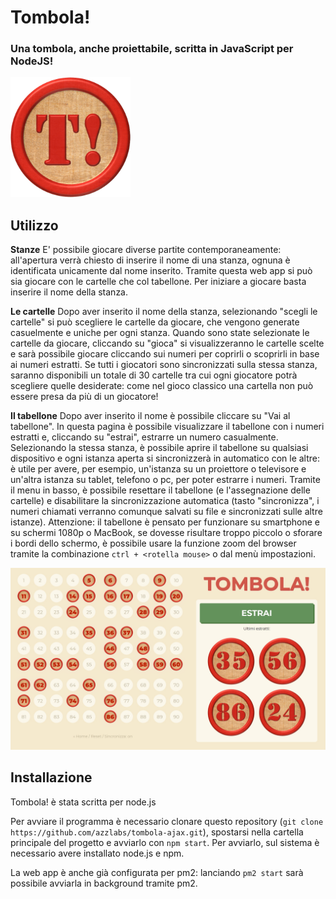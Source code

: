 # Tombola!
### Una tombola, anche proiettabile, scritta in JavaScript per NodeJS!

![Logo Tombola!](/public/images/logo.png)

## Utilizzo
**Stanze**
E' possibile giocare diverse partite contemporaneamente: all'apertura verrà chiesto di inserire il nome di una stanza, ognuna è identificata unicamente dal nome inserito. Tramite questa web app si può sia giocare con le cartelle che col tabellone.
Per iniziare a giocare basta inserire il nome della stanza.

**Le cartelle**
Dopo aver inserito il nome della stanza, selezionando "scegli le cartelle" si può scegliere le cartelle da giocare, che vengono generate casuelmente e uniche per ogni stanza. Quando sono state selezionate le cartelle da giocare, cliccando su "gioca" si visualizzeranno le cartelle scelte e sarà possibile giocare cliccando sui numeri per coprirli o scoprirli in base ai numeri estratti.
Se tutti i giocatori sono sincronizzati sulla stessa stanza, saranno disponibili un totale di 30 cartelle tra cui ogni giocatore potrà scegliere quelle desiderate: come nel gioco classico una cartella non può essere presa da più di un giocatore!

**Il tabellone**
Dopo aver inserito il nome è possibile cliccare su "Vai al tabellone". In questa pagina è possibile visualizzare il tabellone con i numeri estratti e, cliccando su "estrai", estrarre un numero casualmente.
Selezionando la stessa stanza, è possibile aprire il tabellone su qualsiasi dispositivo e ogni istanza aperta si sincronizzerà in automatico con le altre: è utile per avere, per esempio, un'istanza su un proiettore o televisore e un'altra istanza su tablet, telefono o pc, per poter estrarre i numeri. Tramite il menu in basso, è possibile resettare il tabellone (e l'assegnazione delle cartelle) e disabilitare la sincronizzazione automatica (tasto "sincronizza", i numeri chiamati verranno comunque salvati su file e sincronizzati sulle altre istanze).
Attenzione: il tabellone è pensato per funzionare su smartphone e su schermi 1080p o MacBook, se dovesse risultare troppo piccolo o sforare i bordi dello schermo, è possibile usare la funzione zoom del browser tramite la combinazione `ctrl + <rotella mouse>` o dal menù impostazioni.

![Screenshot Tombola!](/public/images/screenshot.jpg)

## Installazione
Tombola! è stata scritta per node.js

Per avviare il programma è necessario clonare questo repository (`git clone https://github.com/azzlabs/tombola-ajax.git`), spostarsi nella cartella principale del progetto e avviarlo con `npm start`. Per avviarlo, sul sistema è necessario avere installato node.js e npm.

La web app è anche già configurata per pm2: lanciando `pm2 start` sarà possibile avviarla in background tramite pm2.
